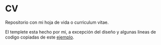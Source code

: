 # CV

Repositorio con mi hoja de vida o curriculum vitae.

El templete esta hecho por mi, a excepción del diseño y algunas lineas de codigo copiadas de este [ejemplo](https://www.overleaf.com/project/6323a21dfd23b0228257bd09).
